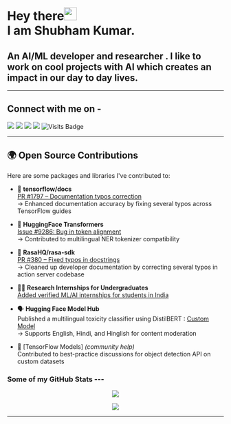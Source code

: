 # Hey there<img src="https://raw.githubusercontent.com/arnoob16/arnoob16/master/wave.gif" width="30px"><br>I am Shubham Kumar.

## An AI/ML developer and researcher . I like to work on cool projects with AI which creates an impact in our day to day lives.


---

## Connect with me on - 
[<img src="https://img.shields.io/badge/linkedin-%230077B5.svg?&style=for-the-badge&logo=linkedin&logoColor=white"/>](https://www.linkedin.com/in/shubham-kumar-7b0a5a16a/) 
[<img src ="https://img.shields.io/badge/Email-Here-%23E4405F.svg?&style=for-the-badge&logo=&logoColor=white%22">](mailto:contactshubhamkr2091@gmail.com)
[<img src ="https://img.shields.io/badge/Download-Resume-AA00FF.svg?&style=for-the-badge&logo=docusign&logoColor=white%22">](https://drive.google.com/file/d/19EdbJdYJbt_DVixqt9Dkl98Rd8x9p7sd/view?usp=drivesdk)
[<img src ="https://img.shields.io/badge/Website-AD-%231877F2.svg?&style=for-the-badge&logo=&logoColor=white%22">](https://shubham2091.herokuapp.com/)  ![Visits Badge](https://badges.pufler.dev/visits/zyberg2091/zyberg2091?style=for-the-badge)

---

## 🌍 Open Source Contributions

Here are some packages and libraries I've contributed to:

- 📝 **tensorflow/docs**  
  [PR #1797 – Documentation typos correction](https://github.com/tensorflow/docs/pull/1797)  
  → Enhanced documentation accuracy by fixing several typos across TensorFlow guides
  
- 🧠 **HuggingFace Transformers** <br>
  [Issue #9286: Bug in token alignment](https://github.com/huggingface/transformers/issues/9286)<br>
  → Contributed to multilingual NER tokenizer compatibility  

- 💬 **RasaHQ/rasa-sdk**  
  [PR #380 – Fixed typos in docstrings](https://github.com/RasaHQ/rasa-sdk/pull/380)  
  → Cleaned up developer documentation by correcting several typos in action server codebase

- 🧑‍🎓 **Research Internships for Undergraduates**  
  [Added verified ML/AI internships for students in India](https://github.com/himahuja/Research-Internships-for-Undergraduates)

- 🗣️ **Hugging Face Model Hub**  
  Published a multilingual toxicity classifier using DistilBERT : [Custom Model](https://huggingface.co/zyberg2091/distilbert-base-multilingual-toxicity-classifier) <br>
  → Supports English, Hindi, and Hinglish for content moderation 

- 🧮 [TensorFlow Models] *(community help)*  
  Contributed to best-practice discussions for object detection API on custom datasets

### Some of my GitHub Stats	---
<p align=center>
     <img src="https://github-readme-stats.vercel.app/api?username=zyberg2091&count_private=true&hide=stars,issues&show_icons=true"/>
</p>
 
<p align=center>    	
    <img src="https://github-readme-streak-stats.herokuapp.com/?user=zyberg2091"/>
</p>

---

